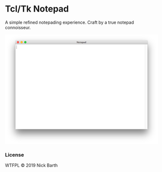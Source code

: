 # Tcl/Tk Notepad

A simple refined notepading experience. Craft by a true notepad connoisseur.

![screenshot](https://raw.githubusercontent.com/nickbarth/Notepad/master/screenshot.png)

### License
WTFPL &copy; 2019 Nick Barth
